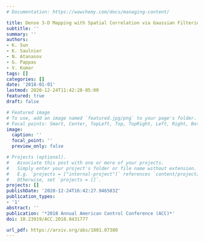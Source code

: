 ```yaml
---
# Documentation: https://wowchemy.com/docs/managing-content/

title: Dense 3-D Mapping with Spatial Correlation via Gaussian Filtering
subtitle: ''
summary: ''
authors:
- K. Sun
- K. Saulnier
- N. Atanasov
- G. Pappas
- V. Kumar
tags: []
categories: []
date: '2018-01-01'
lastmod: 2020-12-24T11:42:28-05:00
featured: true
draft: false

# Featured image
# To use, add an image named `featured.jpg/png` to your page's folder.
# Focal points: Smart, Center, TopLeft, Top, TopRight, Left, Right, BottomLeft, Bottom, BottomRight.
image:
  caption: ''
  focal_point: ''
  preview_only: false

# Projects (optional).
#   Associate this post with one or more of your projects.
#   Simply enter your project's folder or file name without extension.
#   E.g. `projects = ["internal-project"]` references `content/project/deep-learning/index.md`.
#   Otherwise, set `projects = []`.
projects: []
publishDate: '2020-12-24T16:42:27.946583Z'
publication_types:
- '1'
abstract: ''
publication: '*2018 Annual American Control Conference (ACC)*'
doi: 10.23919/ACC.2018.8431777

url_pdf: https://arxiv.org/abs/1801.07380
---
```

